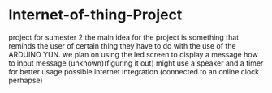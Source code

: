 # Internet-of-thing-Project
project for sumester 2
the main idea for the project is something that reminds the user of certain thing they have to do with the use of the ARDUINO YUN.
we plan on using the led screen to display a message
how to input message (unknown)(figuring it out)
might use a speaker and a timer for better usage
possible internet integration (connected to an online clock perhapse)
